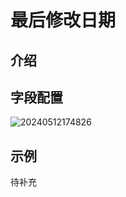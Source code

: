 # 最后修改日期

## 介绍

## 字段配置

![20240512174826](https://static-docs.nocobase.com/20240512174826.png)

## 示例

待补充